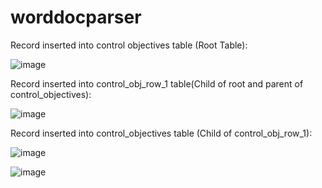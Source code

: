 # worddocparser

Record inserted into control objectives table (Root Table):

![image](https://github.com/user-attachments/assets/7a67e1f8-92ec-49af-b9fc-a6ab23070ad1)


Record inserted into control_obj_row_1 table(Child of root and parent of control_objectives):

![image](https://github.com/user-attachments/assets/5f409817-2fc9-4da3-afbb-218ba728b254)


Record inserted into control_objectives table (Child of control_obj_row_1):

![image](https://github.com/user-attachments/assets/518c0059-51bf-4849-84bb-fa762fb63992)

![image](https://github.com/user-attachments/assets/94755462-a520-42c5-a883-a565183fd113)









